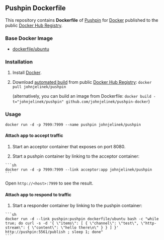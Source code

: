 ## Pushpin Dockerfile


This repository contains **Dockerfile** of [Pushpin](http://www.pushpin.org/) for [Docker](https://www.docker.com/) published to the public [Docker Hub Registry](https://registry.hub.docker.com/).


### Base Docker Image

* [dockerfile/ubuntu](http://dockerfile.github.io/#/ubuntu)


### Installation

1. Install [Docker](https://www.docker.com/).

2. Download [automated build](https://registry.hub.docker.com/u/johnjelinek/pushpin/) from public [Docker Hub Registry](https://registry.hub.docker.com/): `docker pull johnjelinek/pushpin`

   (alternatively, you can build an image from Dockerfile: `docker build -t="johnjelinek/pushpin" github.com/johnjelinek/pushpin-docker`)


### Usage

    docker run -d -p 7999:7999 --name pushpin johnjelinek/pushpin

#### Attach app to accept traffic

  1. Start an acceptor container that exposes on port 8080.

  2. Start a pushpin container by linking to the acceptor container:

    ```sh
    docker run -d -p 7999:7999 --link acceptor:app johnjelinek/pushpin
    ```

Open `http://<host>:7999` to see the result.

#### Attach app to respond to traffic

  1. Start a responder container by linking to the pushpin container:

    ```sh
    docker run -d --link pushpin:pushpin dockerfile/ubuntu bash -c "while true; do curl -s -d '{ \"items\": [ { \"channel\": \"test\", \"http-stream\": { \"content\": \"hello there\n\" } } ] }' http://pushpin:5561/publish ; sleep 1; done"
    ```
